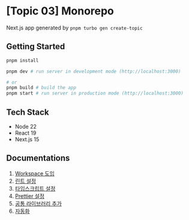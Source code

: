 # [Topic 03] Monorepo

Next.js app generated by `pnpm turbo gen create-topic`

## Getting Started

```bash
pnpm install

pnpm dev # run server in development mode (http://localhost:3000)

# or
pnpm build # build the app
pnpm start # run server in production mode (http://localhost:3000)
```

## Tech Stack

- Node 22
- React 19
- Next.js 15

## Documentations

1. [Workspace 도입](./docs/01-workspace.md)
2. [린트 설정](./docs/02-lint-v2.md)
3. [타입스크립트 설정](./docs/03-typescript.md)
4. [Prettier 설정](./docs/04-prettier.md)
5. [공통 라이브러리 추가](./docs/05-shared-package.md)
6. [자동화](./docs/06-automation.md)
